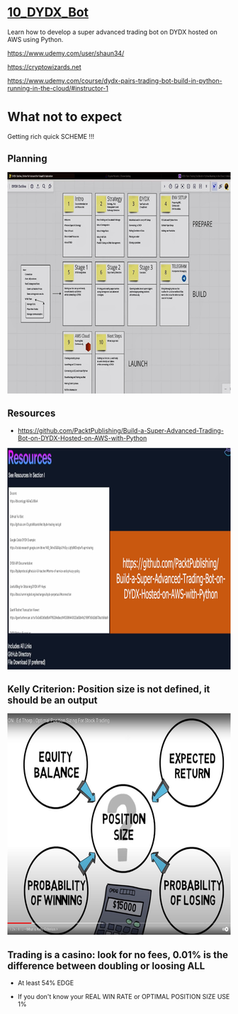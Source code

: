 # [10_DYDX_Bot](https://dydxprotocol.github.io/v3-teacher/#public-http-api)
 Learn how to develop a super advanced trading bot on DYDX hosted on AWS using Python.

 https://www.udemy.com/user/shaun34/
 
 https://cryptowizards.net
 
 https://www.udemy.com/course/dydx-pairs-trading-bot-build-in-python-running-in-the-cloud/#instructor-1

# What not to expect

Getting rich quick SCHEME !!!

## Planning

<center><img src="tests/resources/0_planning.jpeg" style="background-color: white" width="1000" height="500"></center>

## Resources

* https://github.com/PacktPublishing/Build-a-Super-Advanced-Trading-Bot-on-DYDX-Hosted-on-AWS-with-Python

<center><img src="tests/resources/1_resources.png" style="background-color: white" width="1000" height="500"></center>

## Kelly Criterion: Position size is not defined, it should be an output

<center><img src="tests/resources/2_pos_size.jpeg" style="background-color: white" width="1000" height="500"></center>

## Trading is a casino: look for no fees, 0.01% is the difference between doubling or loosing ALL

* At least 54% EDGE

* If you don't know your REAL WIN RATE or OPTIMAL POSITION SIZE USE 1%